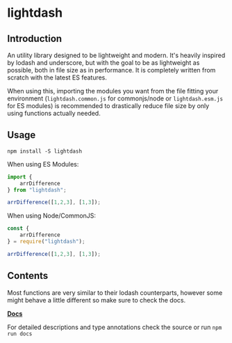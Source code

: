 # lightdash

## Introduction

An utility library designed to be lightweight and modern. It's heavily inspired by lodash and underscore, but with the goal to be as lightweight as possible, both in file size as in performance. It is completely written from scratch with the latest ES features.

When using this, importing the modules you want from the file fitting your environment (`lightdash.common.js` for commonjs/node or `lightdash.esm.js` for ES modules) is recommended to drastically reduce file size by only using functions actually needed.

## Usage

```shell
npm install -S lightdash
```

When using ES Modules:

```js
import {
    arrDifference
} from "lightdash";

arrDifference([1,2,3], [1,3]);
```

When using Node/CommonJS:

```js
const {
    arrDifference
} = require("lightdash");

arrDifference([1,2,3], [1,3]);
```

## Contents

Most functions are very similar to their lodash counterparts, however some might behave a little different so make sure to check the docs.

**[Docs](https://felixrilling.github.io/lightdash/)**

For detailed descriptions and type annotations check the source or run `npm run docs`
